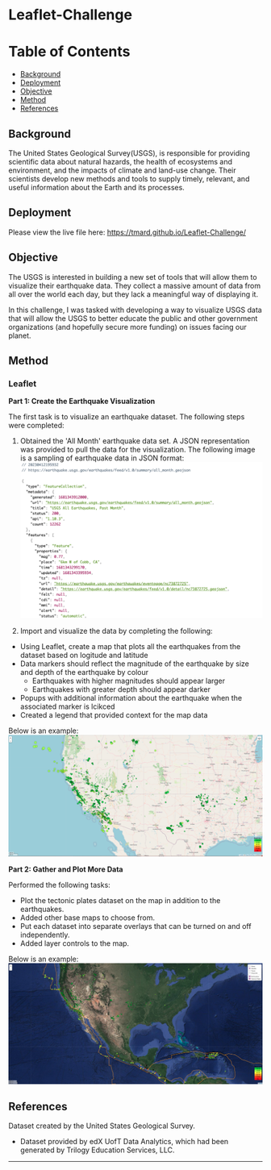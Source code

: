 # Leaflet-Challenge



Table of Contents
=================

  * [Background](#background)
  * [Deployment](#deployment)
  * [Objective](#objective)
  * [Method](#method)
  * [References](#references)
  
  
  
## Background
  

The United States Geological Survey(USGS), is responsible for providing scientific data about natural hazards, the health of ecosystems and environment, and the impacts of climate and land-use change. Their scientists develop new methods and tools to supply timely, relevant, and useful information about the Earth and its processes.



## Deployment


Please view the live file here: https://tmard.github.io/Leaflet-Challenge/

  

## Objective
  

The USGS is interested in building a new set of tools that will allow them to visualize their earthquake data. They collect a massive amount of data from all over the world each day, but they lack a meaningful way of displaying it. 

In this challenge, I was tasked with developing a way to visualize USGS data that will allow the USGS to better educate the public and other government organizations (and hopefully secure more funding) on issues facing our planet.



## Method
### Leaflet

**Part 1: Create the Earthquake Visualization**


The first task is to visualize an earthquake dataset. The following steps were completed:

1. Obtained the 'All Month' earthquake data set. A JSON representation was provided to pull the data for the visualization. The following image is a sampling of earthquake data in JSON format:
![JSON-Earthquakes-All-Month](Images/JSON-Earthquakes-All-Month.png)  


2. Import and visualize the data by completing the following:
* Using Leaflet, create a map that plots all the earthquakes from the dataset based on logitude and latitude
* Data markers should reflect the magnitude of the earthquake by size and depth of the earthquake by colour
    * Earthquakes with higher magnitudes should appear larger
    * Earthquakes with greater depth should appear darker
* Popups with additional information about the earthquake when the associated marker is lcikced 
* Created a legend that provided context for the map data

Below is an example: 
![Monthly-Earthquake-Street-Visualization](Images/Monthly-Earthquake-Street-Visualization.png)  



**Part 2: Gather and Plot More Data**


Performed the following tasks:
* Plot the tectonic plates dataset on the map in addition to the earthquakes.
* Added other base maps to choose from.
* Put each dataset into separate overlays that can be turned on and off independently.
* Added layer controls to the map.


Below is an example:
![Monthly-Earthquakes-Satellite-TectonicPlates](Images/Monthly-Earthquakes-Satellite-TectonicPlates.png)      



## References


Dataset created by the United States Geological Survey.

* Dataset provided by edX UofT Data Analytics, which had been generated by Trilogy Education Services, LLC. 

- - -

